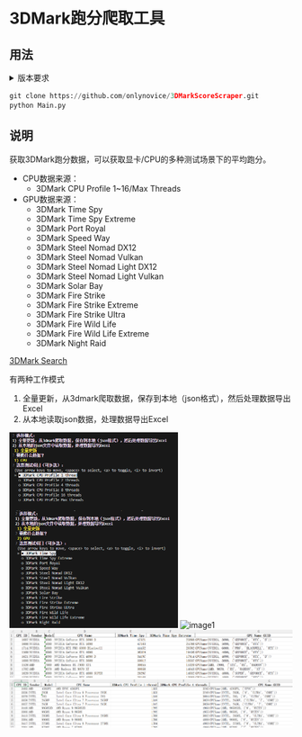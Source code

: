 # 3DMark跑分爬取工具

## 用法
<details>
  <summary>版本要求</summary>

- Python >= 3.9
- 依赖
  - openpyxl
  - pandas
  - questionary
  - requests
  - tenacity
  - tqdm

</details>

```python
git clone https://github.com/onlynovice/3DMarkScoreScraper.git
python Main.py
```

## 说明
获取3DMark跑分数据，可以获取显卡/CPU的多种测试场景下的平均跑分。
- CPU数据来源：
    - 3DMark CPU Profile 1~16/Max Threads
- GPU数据来源：
    - 3DMark Time Spy
    - 3DMark Time Spy Extreme
    - 3DMark Port Royal
    - 3DMark Speed Way
    - 3DMark Steel Nomad DX12
    - 3DMark Steel Nomad Vulkan
    - 3DMark Steel Nomad Light DX12
    - 3DMark Steel Nomad Light Vulkan
    - 3DMark Solar Bay
    - 3DMark Fire Strike
    - 3DMark Fire Strike Extreme
    - 3DMark Fire Strike Ultra
    - 3DMark Fire Wild Life
    - 3DMark Fire Wild Life Extreme
    - 3DMark Night Raid

[3DMark Search](https://www.3dmark.com/search?#advanced?test=spy%20P&cpuId=&gpuId=1509&gpuCount=1&gpuType=ALL&deviceType=ALL&storageModel=ALL&showRamDisks=false&memoryChannels=0&country=&scoreType=graphicsScore&hofMode=true&showInvalidResults=false&freeParams=&minGpuCoreClock=&maxGpuCoreClock=&minGpuMemClock=&maxGpuMemClock=&minCpuClock=&maxCpuClock=)

有两种工作模式
1. 全量更新，从3dmark爬取数据，保存到本地（json格式），然后处理数据导出Excel
2. 从本地读取json数据，处理数据导出Excel

<img src="Pictures/image4.png" alt="image4" width="300" />

<img src="Pictures/image1.png" alt="image1" width="500" />

<img src="Pictures/image2.png" alt="image2" />

<img src="Pictures/image3.png" alt="image3" />


